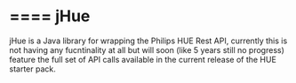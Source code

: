 ====
jHue
====

jHue is a Java library for wrapping the Philips HUE Rest API, currently this is not having any fucntinality at all but will soon (like 5 years still no progress) feature the full set of API calls available in the current release of the HUE starter pack.
